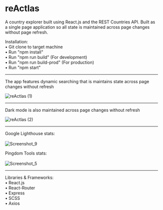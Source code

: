 # reActlas
A country explorer built using React.js and the REST Countries API. Built as a single page application so all state is maintained across page changes without page refresh.

Installation:<br>
  • Git clone to target machine<br>
  • Run "npm install"<br>
  • Run "npm run build" (For development)<br>
  • Run "npm run build-prod" (For production)<br>
  • Run "npm start"<br>
  
 <hr>
  
 The app features dynamic searching that is maintains state across page changes without refresh
 
 ![reActlas (1)](https://user-images.githubusercontent.com/50185022/130476598-fd8b6c1b-6fa2-48e3-9bd5-973857b2c66a.gif)
 
 <hr>
  
 Dark mode is also maintained across page changes without refresh
 
 ![reActlas (2)](https://user-images.githubusercontent.com/50185022/130477244-fb72ac44-dcf1-4c04-9872-e551605b1785.gif)
 
 <hr>
 
 Google Lighthouse stats:<br><br>
 ![Screenshot_9](https://user-images.githubusercontent.com/50185022/130495579-629cb128-448b-4a07-9b81-6627b661ae12.png)
  
  
 Pingdom Tools stats:<br><br>
 ![Screenshot_5](https://user-images.githubusercontent.com/50185022/130468675-07f37d95-3f41-45c8-961e-ac93dbe8bd5f.png)
  
 <hr>
  
 Libraries & Frameworks:<br>
  • React.js<br>
  • React-Router<br>
  • Express<br>
  • SCSS<br>
  • Axios<br>

